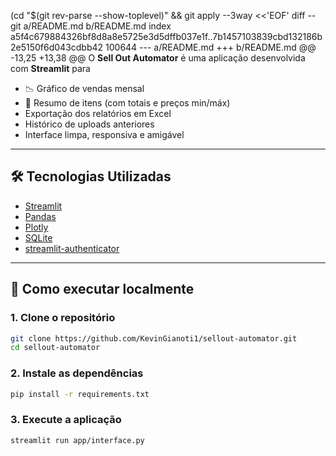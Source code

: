  (cd "$(git rev-parse --show-toplevel)" && git apply --3way <<'EOF' 
diff --git a/README.md b/README.md
index a5f4c679884326bf8d8a8e5725e3d5dffb037e1f..7b1457103839cbd132186b2e5150f6d043cdbb42 100644
--- a/README.md
+++ b/README.md
@@ -13,25 +13,38 @@ O **Sell Out Automator** é uma aplicação desenvolvida com **Streamlit** para
   - 📉 Gráfico de vendas mensal
   - 🧾 Resumo de itens (com totais e preços min/máx)
 - Exportação dos relatórios em Excel
 - Histórico de uploads anteriores
 - Interface limpa, responsiva e amigável
 
 ---
 
 ## 🛠️ Tecnologias Utilizadas
 
 - [Streamlit](https://streamlit.io/)
 - [Pandas](https://pandas.pydata.org/)
 - [Plotly](https://plotly.com/python/)
 - [SQLite](https://www.sqlite.org/index.html)
 - [streamlit-authenticator](https://github.com/mkhorasani/Streamlit-Authenticator)
 
 ---
 
 ## 🚀 Como executar localmente
 
 ### 1. Clone o repositório
 
 ```bash
 git clone https://github.com/KevinGianoti1/sellout-automator.git
 cd sellout-automator
```

### 2. Instale as dependências

```bash
pip install -r requirements.txt
```

### 3. Execute a aplicação

```bash
streamlit run app/interface.py
```
